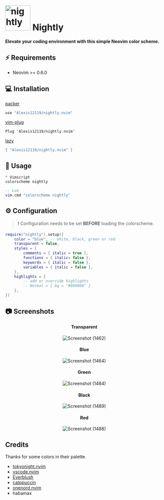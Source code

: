 # <img src="https://user-images.githubusercontent.com/74944536/214324244-9fc431df-73b3-4472-b90b-8c14a5cd17a5.png" alt="nightly" width="80"/> Nightly

**Elevate your coding environment with this simple Neovim color scheme.**

## ⚡️ Requirements

- Neovim >= 0.6.0

## 💻 Installation

[packer](https://github.com/wbthomason/packer.nvim)

```lua
use "Alexis12119/nightly.nvim"
```

[vim-plug](https://github.com/junegunn/vim-plug)

```vim
Plug 'Alexis12119/nightly.nvim'
```

[lazy](https://github.com/folke/lazy.nvim)

```lua
{ "Alexis12119/nightly.nvim" }
```

## 🚀 Usage

```vim
" Vimscript
colorscheme nightly
```

```lua
-- Lua
vim.cmd "colorscheme nightly"
```

## ⚙️ Configuration

> ❗️ Configuration needs to be set **BEFORE** loading the colorscheme.

```lua
require("nightly").setup({
    color = "blue", -- white, black, green or red
    transparent = false,
    styles = {
        comments = { italic = true },
        functions = { italic= false },
        keywords = { italic = false },
        variables = { italic = false },
    },
    highlights = {
        -- add or override highlights
        -- Normal = { bg = "#000000" }
    },
})
```

## 📷 Screenshots

<div align="center">

#### Transparent

![Screenshot (1462)](https://user-images.githubusercontent.com/74944536/216761754-ee485ded-53ff-472b-b9fb-0e782c34a523.png)

#### Blue

![Screenshot (1464)](https://user-images.githubusercontent.com/74944536/216761731-945f1493-2728-4dc4-a065-68ae17f3beb3.png)

#### Green

![Screenshot (1484)](https://user-images.githubusercontent.com/74944536/216761734-73593990-2643-4d2a-a19f-84eec16b135a.png)

#### Black

![Screenshot (1489)](https://user-images.githubusercontent.com/74944536/217789137-bb4fe16b-300d-480c-a90a-7a192195557a.png)

#### Red

![Screenshot (1488)](https://user-images.githubusercontent.com/74944536/216777956-979ad236-0588-4ae7-b96f-06bd3c11fa66.png)

</div>

## Credits

Thanks for some colors in their palette.

- [tokyonight.nvim](https://github.com/folke/tokyonight.nvim)
- [vscode.nvim](https://github.com/Mofiqul/vscode.nvim)
- [Everblush](https://github.com/Everblush/nvim)
- [catppuccin](https://github.com/catppuccin/nvim)
- [onenord.nvim](https://github.com/rmehri01/onenord.nvim)
- habamax
